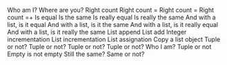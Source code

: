 Who am I?
Where are you?
Right count
Right count =
Right count =
Right count =+
Is equal
Is the same
Is really equal
Is really the same
And with a list, is it equal
And with a list, is it the same
And with a list, is it really equal
And with a list, is it really the same
List append
List add
Integer incrementation
List incrementation
List assignation
Copy a list object
Tuple or not?
Tuple or not?
Tuple or not?
Tuple or not?
Who I am?
Tuple or not
Empty is not empty
Still the same?
Same or not?

